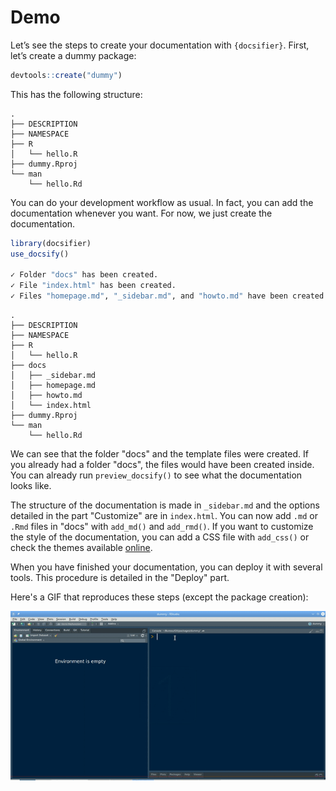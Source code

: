 # Demo 

Let’s see the steps to create your documentation with `{docsifier}`. First, let’s create a dummy package:

``` r
devtools::create("dummy")
```

This has the following structure:

    .
    ├── DESCRIPTION
    ├── NAMESPACE
    ├── R
    │   └── hello.R
    ├── dummy.Rproj
    └── man
        └── hello.Rd

You can do your development workflow as usual. In fact, you can add the
documentation whenever you want. For now, we just create the
documentation.

```r
library(docsifier)
use_docsify()

✓ Folder "docs" has been created.
✓ File "index.html" has been created.
✓ Files "homepage.md", "_sidebar.md", and "howto.md" have been created.
```

```
.
├── DESCRIPTION
├── NAMESPACE
├── R
│   └── hello.R
├── docs
│   ├── _sidebar.md
│   ├── homepage.md
│   ├── howto.md
│   └── index.html
├── dummy.Rproj
└── man
    └── hello.Rd
```

We can see that the folder "docs" and the template files were created. If you already had a folder "docs", the files would have been created inside. You can already run `preview_docsify()` to see what the documentation looks like. 

The structure of the documentation is made in `_sidebar.md` and the options detailed in the part "Customize" are in `index.html`. You can now add `.md` or `.Rmd` files in "docs" with `add_md()` and `add_rmd()`. If you want to customize the style of the documentation, you can add a CSS file with `add_css()` or check the themes available [online](https://docsify.js.org/#/themes).

When you have finished your documentation, you can deploy it with several tools. This procedure is detailed in the "Deploy" part. 

Here's a GIF that reproduces these steps (except the package creation):

![](_assets/image/demo.gif)

